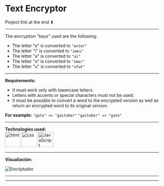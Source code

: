 # Text Encryptor

Project link at the end ⬇

---
The encryption "keys" used are the following:

- The letter "e" is converted to `"enter"`
- The letter "i" is converted to `"imes"`
- The letter "a" is converted to `"ai"`
- The letter "o" is converted to `"ober"`
- The letter "u" is converted to `"ufat"`

---

**Requirements:**
- It must work only with lowercase letters.
- Letters with accents or special characters must not be used.
- It must be possible to convert a word to the encrypted version as well as return an encrypted word to its original version.

**For example:** `"gato" => "gaitober"` `"gaitober" => "gato"`

---

**Technologies used:**  
<img src="https://img.icons8.com/color/344/html-5--v1.png" alt="html" width="50"/>
<img src="https://img.icons8.com/color/344/css3.png" alt="css" width="50"/>
<img src="https://img.icons8.com/color/344/javascript--v1.png" alt="JavaScript" width="50"/>

---

**Visualiación:**  
  
![Encriptador]()


---


---
